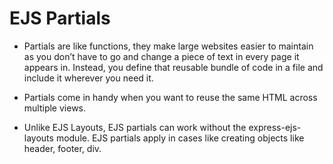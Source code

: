 # EJS Partials

* Partials are like functions, they make large websites easier to maintain as you don’t have to go and change a piece of text in every page it appears in. Instead, you define that reusable bundle of code in a file and include it wherever you need it.


* Partials come in handy when you want to reuse the same HTML across multiple views.


* Unlike EJS Layouts, EJS partials can work without the express-ejs-layouts module. EJS partials apply in cases like creating objects like header, footer, div.

